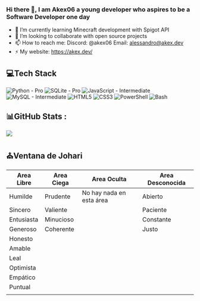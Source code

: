 ### Hi there 👋, I am Akex06 a young developer who aspires to be a Software Developer one day

- 🌱 I’m currently learning Minecraft development with Spigot API
- 👯 I’m looking to collaborate with open source projects
- 📫 How to reach me: Discord: @akex06 Email: alessandro@akex.dev
- ⚡ My website: https://akex.dev/ 

## 💻Tech Stack
![Python - Pro](https://img.shields.io/badge/Python-3670A0?style=for-the-badge&logo=python&logoColor=ffdd54)
![SQLite - Pro](https://img.shields.io/badge/sqlite-%2307405e.svg?style=for-the-badge&logo=sqlite&logoColor=white)
![JavaScript - Intermediate](https://img.shields.io/badge/javascript-%23323330.svg?style=for-the-badge&logo=javascript&logoColor=%23F7DF1E)
![MySQL - Intermediate](https://img.shields.io/badge/mysql-%2300f.svg?style=for-the-badge&logo=mysql&logoColor=white)
![HTML5](https://img.shields.io/badge/html5-%23E34F26.svg?style=for-the-badge&logo=html5&logoColor=white)
![CSS3](https://img.shields.io/badge/css3-%231572B6.svg?style=for-the-badge&logo=css3&logoColor=white)
![PowerShell](https://img.shields.io/badge/PowerShell-%235391FE.svg?style=for-the-badge&logo=powershell&logoColor=white)
![Bash](https://img.shields.io/badge/Bash-%23000000.svg?style=for-the-badge&logo=GNUBash&logoColor=white)

## 📊GitHub Stats :
![](https://github-readme-stats.vercel.app/api?username=akex06&&show_icons=true&title_color=ffffff&icon_color=bb2acf&text_color=daf7dc&bg_color=151515)

## ⛪Ventana de Johari
|    Area Libre    |    Area Ciega    |         Area Oculta        | Area Desconocida |
|------------------|------------------|----------------------------|------------------|
| Humilde          | Prudente         | No hay nada en esta área   | Abierto          |
| Sincero          | Valiente         |                            | Paciente         |
| Entusiasta       | Minucioso        |                            | Constante        |
| Generoso         | Coherente        |                            | Justo            |
| Honesto          |                  |                            |                  |
| Amable           |                  |                            |                  |
| Leal             |                  |                            |                  |
| Optimista        |                  |                            |                  |
| Empático         |                  |                            |                  |
| Puntual          |                  |                            |                  |
|                  |                  |                            |                  |

